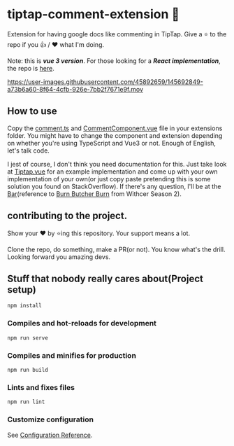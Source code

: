 # tiptap-comment-extension 💬

Extension for having google docs like commenting in TipTap. Give a ⭐️ to the repo if you 👍 / ❤️  what I'm doing.

Note: this is ___vue 3 version___. For those looking for a ___React implementation___, the repo is [here](https://github.com/sereneinserenade/tiptap-comment-extension-react).

https://user-images.githubusercontent.com/45892659/145692849-a73b6a60-8f64-4cfb-926e-7bb2f7671e9f.mov


## How to use

Copy the [comment.ts](src/components/extension/comment.ts) and [CommentComponent.vue](src/components/extension/CommentComponent.vue) file in your extensions folder. You might have to change the component and extension depending on whether you're using TypeScript and Vue3 or not. Enough of English, let's talk code.

I jest of course, I don't think you need documentation for this. Just take look at [Tiptap.vue](src/components/Tiptap.vue) for an example implementation and come up with your own implementation of your own(or just copy paste pretending this is some solution you found on StackOverflow). If there's any question, I'll be at the [Bar](https://github.com/sereneinserenade/tiptap-comment-extension/issues)(reference to [Burn Butcher Burn](https://www.youtube.com/watch?v=qSxBVHqA-RU) from Withcer Season 2).

## contributing to the project.

Show your ❤️ by ⭐️ing this repository. Your support means a lot. 

Clone the repo, do something, make a PR(or not). You know what's the drill. Looking forward you amazing devs.


## Stuff that nobody really cares about(Project setup)
```
npm install
```

### Compiles and hot-reloads for development
```
npm run serve
```

### Compiles and minifies for production
```
npm run build
```

### Lints and fixes files
```
npm run lint
```

### Customize configuration
See [Configuration Reference](https://cli.vuejs.org/config/).
